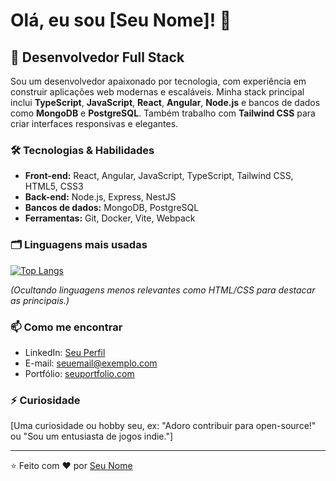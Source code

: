 # Olá, eu sou [Seu Nome]! 👋  

## 🚀 Desenvolvedor Full Stack  

Sou um desenvolvedor apaixonado por tecnologia, com experiência em construir aplicações web modernas e escaláveis. Minha stack principal inclui **TypeScript**, **JavaScript**, **React**, **Angular**, **Node.js** e bancos de dados como **MongoDB** e **PostgreSQL**. Também trabalho com **Tailwind CSS** para criar interfaces responsivas e elegantes.  

### 🛠️ Tecnologias & Habilidades  

- **Front-end:** React, Angular, JavaScript, TypeScript, Tailwind CSS, HTML5, CSS3  
- **Back-end:** Node.js, Express, NestJS  
- **Bancos de dados:** MongoDB, PostgreSQL  
- **Ferramentas:** Git, Docker, Vite, Webpack  

### 🗂️ Linguagens mais usadas  

[![Top Langs](https://github-readme-stats.vercel.app/api/top-langs/?username=seuusername&layout=compact&theme=dracula&hide=html,css)](https://github.com/seuusername)  

*(Ocultando linguagens menos relevantes como HTML/CSS para destacar as principais.)*  

### 📫 Como me encontrar  

- LinkedIn: [Seu Perfil](https://www.linkedin.com/in/seu-linkedin/)  
- E-mail: seuemail@exemplo.com  
- Portfólio: [seuportfolio.com](https://seuportfolio.com)  

### ⚡ Curiosidade  

[Uma curiosidade ou hobby seu, ex: "Adoro contribuir para open-source!" ou "Sou um entusiasta de jogos indie."]  

---  

⭐️ Feito com ❤️ por [Seu Nome](https://github.com/seuusername)  
